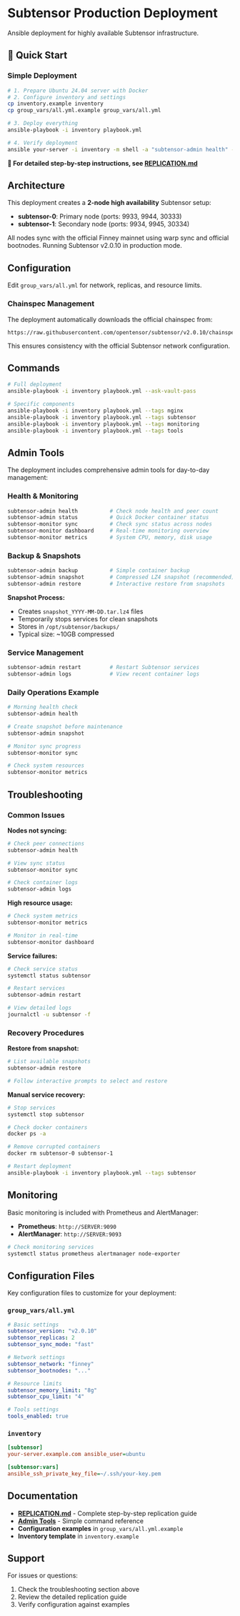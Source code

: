 # Subtensor Production Deployment

Ansible deployment for highly available Subtensor infrastructure.

## 🚀 Quick Start

### Simple Deployment
```bash
# 1. Prepare Ubuntu 24.04 server with Docker
# 2. Configure inventory and settings
cp inventory.example inventory
cp group_vars/all.yml.example group_vars/all.yml

# 3. Deploy everything
ansible-playbook -i inventory playbook.yml

# 4. Verify deployment
ansible your-server -i inventory -m shell -a "subtensor-admin health" --become
```

**📖 For detailed step-by-step instructions, see [REPLICATION.md](REPLICATION.md)**

## Architecture

This deployment creates a **2-node high availability** Subtensor setup:

- **subtensor-0**: Primary node (ports: 9933, 9944, 30333)
- **subtensor-1**: Secondary node (ports: 9934, 9945, 30334)

All nodes sync with the official Finney mainnet using warp sync and official bootnodes. Running Subtensor v2.0.10 in production mode.

## Configuration

Edit `group_vars/all.yml` for network, replicas, and resource limits.

### Chainspec Management

The deployment automatically downloads the official chainspec from:

```
https://raw.githubusercontent.com/opentensor/subtensor/v2.0.10/chainspecs/raw_spec_finney.json
```

This ensures consistency with the official Subtensor network configuration.

## Commands

```bash
# Full deployment
ansible-playbook -i inventory playbook.yml --ask-vault-pass

# Specific components
ansible-playbook -i inventory playbook.yml --tags nginx
ansible-playbook -i inventory playbook.yml --tags subtensor
ansible-playbook -i inventory playbook.yml --tags monitoring
ansible-playbook -i inventory playbook.yml --tags tools
```

## Admin Tools

The deployment includes comprehensive admin tools for day-to-day management:

### Health & Monitoring
```bash
subtensor-admin health          # Check node health and peer count
subtensor-admin status          # Quick Docker container status
subtensor-monitor sync          # Check sync status across nodes
subtensor-monitor dashboard     # Real-time monitoring overview
subtensor-monitor metrics       # System CPU, memory, disk usage
```

### Backup & Snapshots
```bash
subtensor-admin backup          # Simple container backup
subtensor-admin snapshot        # Compressed LZ4 snapshot (recommended)
subtensor-admin restore         # Interactive restore from snapshots
```

**Snapshot Process:**
- Creates `snapshot_YYYY-MM-DD.tar.lz4` files
- Temporarily stops services for clean snapshots
- Stores in `/opt/subtensor/backups/`
- Typical size: ~10GB compressed

### Service Management
```bash
subtensor-admin restart         # Restart Subtensor services
subtensor-admin logs            # View recent container logs
```

### Daily Operations Example
```bash
# Morning health check
subtensor-admin health

# Create snapshot before maintenance
subtensor-admin snapshot

# Monitor sync progress
subtensor-monitor sync

# Check system resources
subtensor-monitor metrics
```

## Troubleshooting

### Common Issues

**Nodes not syncing:**
```bash
# Check peer connections
subtensor-admin health

# View sync status
subtensor-monitor sync

# Check container logs
subtensor-admin logs
```

**High resource usage:**
```bash
# Check system metrics
subtensor-monitor metrics

# Monitor in real-time
subtensor-monitor dashboard
```

**Service failures:**
```bash
# Check service status
systemctl status subtensor

# Restart services
subtensor-admin restart

# View detailed logs
journalctl -u subtensor -f
```

### Recovery Procedures

**Restore from snapshot:**
```bash
# List available snapshots
subtensor-admin restore

# Follow interactive prompts to select and restore
```

**Manual service recovery:**
```bash
# Stop services
systemctl stop subtensor

# Check docker containers
docker ps -a

# Remove corrupted containers
docker rm subtensor-0 subtensor-1

# Restart deployment
ansible-playbook -i inventory playbook.yml --tags subtensor
```

## Monitoring

Basic monitoring is included with Prometheus and AlertManager:
- **Prometheus**: `http://SERVER:9090`
- **AlertManager**: `http://SERVER:9093`

```bash
# Check monitoring services
systemctl status prometheus alertmanager node-exporter
```

## Configuration Files

Key configuration files to customize for your deployment:

### `group_vars/all.yml`
```yaml
# Basic settings
subtensor_version: "v2.0.10"
subtensor_replicas: 2
subtensor_sync_mode: "fast"

# Network settings
subtensor_network: "finney"
subtensor_bootnodes: "..."

# Resource limits
subtensor_memory_limit: "8g"
subtensor_cpu_limit: "4"

# Tools settings  
tools_enabled: true
```

### `inventory`
```ini
[subtensor]
your-server.example.com ansible_user=ubuntu

[subtensor:vars]
ansible_ssh_private_key_file=~/.ssh/your-key.pem
```

## Documentation

- **[REPLICATION.md](REPLICATION.md)** - Complete step-by-step replication guide
- **[Admin Tools](roles/tools/README.md)** - Simple command reference
- **Configuration examples** in `group_vars/all.yml.example`
- **Inventory template** in `inventory.example`

## Support

For issues or questions:
1. Check the troubleshooting section above
2. Review the detailed replication guide
3. Verify configuration against examples
